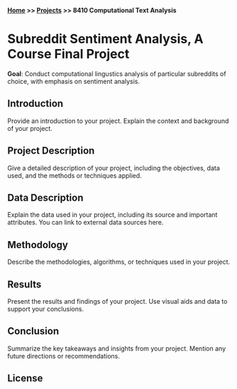 **[Home](https://yvesmango.github.io/) >> [Projects](https://yvesmango.github.io/projects) >>  8410 Computational Text Analysis**

# Subreddit Sentiment Analysis, A Course Final Project

**Goal**: Conduct computational lingustics analysis of particular subreddits of choice, with emphasis on sentiment analysis.

## Introduction

Provide an introduction to your project. Explain the context and background of your project.

## Project Description

Give a detailed description of your project, including the objectives, data used, and the methods or techniques applied.

## Data Description

Explain the data used in your project, including its source and important attributes. You can link to external data sources here.

## Methodology

Describe the methodologies, algorithms, or techniques used in your project.

## Results

Present the results and findings of your project. Use visual aids and data to support your conclusions.

## Conclusion

Summarize the key takeaways and insights from your project. Mention any future directions or recommendations.

## License
